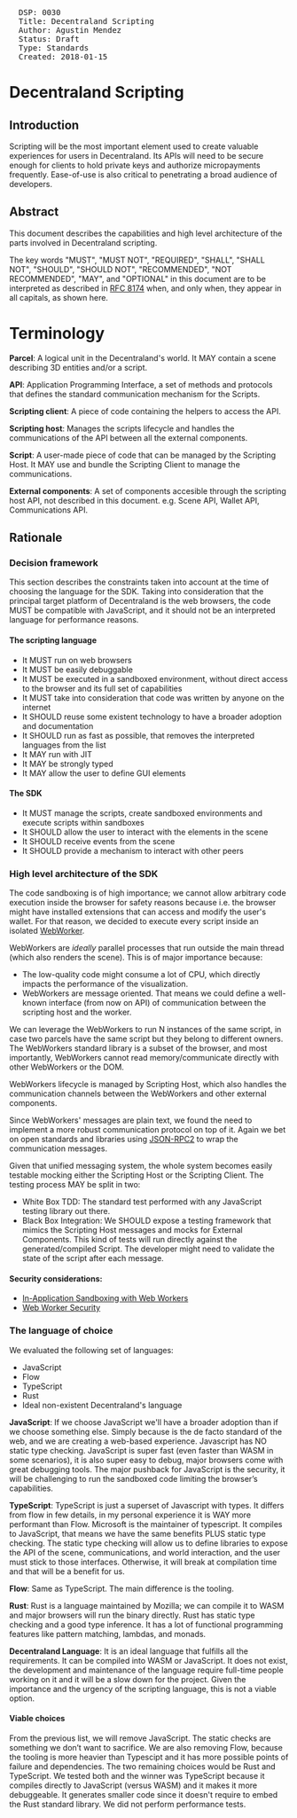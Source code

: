 <pre>
  DSP: 0030
  Title: Decentraland Scripting
  Author: Agustin Mendez <agus@decentraland.org>
  Status: Draft
  Type: Standards
  Created: 2018-01-15
</pre>

# Decentraland Scripting

## Introduction

Scripting will be the most important element used to create valuable experiences for users in Decentraland. Its APIs will need to be secure enough for clients to hold private keys and authorize micropayments frequently. Ease-of-use is also critical to penetrating a broad audience of developers.

## Abstract

This document describes the capabilities and high level architecture of the parts involved in Decentraland scripting.

The key words "MUST", "MUST NOT", "REQUIRED", "SHALL", "SHALL NOT", "SHOULD", "SHOULD NOT", "RECOMMENDED", "NOT RECOMMENDED", "MAY", and "OPTIONAL" in this document are to be interpreted as described in [RFC 8174](https://tools.ietf.org/html/rfc8174) when, and only when, they appear in all capitals, as shown here.

# Terminology

**Parcel**:
  A logical unit in the Decentraland's world. It MAY contain a scene describing 3D entities and/or a script.

**API**:
  Application Programming Interface, a set of methods and protocols that defines the standard communication mechanism for the Scripts.

**Scripting client**:
  A piece of code containing the helpers to access the API.

**Scripting host**:
  Manages the scripts lifecycle and handles the communications of the API between all the external components.

**Script**:
  A user-made piece of code that can be managed by the Scripting Host. It MAY use and bundle the Scripting Client to manage the communications.

**External components**:
  A set of components accesible through the scripting host API, not described in this document. e.g. Scene API, Wallet API, Communications API.

## Rationale

### Decision framework

This section describes the constraints taken into account at the time of choosing the language for the SDK. Taking into consideration that the principal target platform of Decentraland is the web browsers, the code MUST be compatible with JavaScript, and it should not be an interpreted language for performance reasons.

#### The scripting language
- It MUST run on web browsers
- It MUST be easily debuggable
- It MUST be executed in a sandboxed environment, without direct access to the browser and its full set of capabilities
- It MUST take into consideration that code was written by anyone on the internet
- It SHOULD reuse some existent technology to have a broader adoption and documentation
- It SHOULD run as fast as possible, that removes the interpreted languages from the list
- It MAY run with JIT
- It MAY be strongly typed
- It MAY allow the user to define GUI elements

#### The SDK
- It MUST manage the scripts, create sandboxed environments and execute scripts within sandboxes
- It SHOULD allow the user to interact with the elements in the scene
- It SHOULD receive events from the scene
- It SHOULD provide a mechanism to interact with other peers

### High level architecture of the SDK

The code sandboxing is of high importance; we cannot allow arbitrary code execution inside the browser for safety reasons because i.e. the browser might have installed extensions that can access and modify the user's wallet. For that reason, we decided to execute every script inside an isolated [WebWorker](https://www.w3.org/TR/workers).

WebWorkers are _ideally_ parallel processes that run outside the main thread (which also renders the scene). This is of major importance because:
- The low-quality code might consume a lot of CPU, which directly impacts the performance of the visualization.
- WebWorkers are message oriented. That means we could define a well-known interface (from now on API) of communication between the scripting host and the worker.  

We can leverage the WebWorkers to run N instances of the same script, in case two parcels have the same script but they belong to different owners.
The WebWorkers standard library is a subset of the browser, and most importantly, WebWorkers cannot read memory/communicate directly with other WebWorkers or the DOM.  

WebWorkers lifecycle is managed by Scripting Host, which also handles the communication channels between the WebWorkers and other external components.

Since WebWorkers' messages are plain text, we found the need to implement a more robust communication protocol on top of it. Again we bet on open standards and libraries using [JSON-RPC2](http://www.jsonrpc.org/specification) to wrap the communication messages.

Given that unified messaging system, the whole system becomes easily testable mocking either the Scripting Host or the Scripting Client. The testing process MAY be split in two:
- White Box TDD: The standard test performed with any JavaScript testing library out there.
- Black Box Integration: We SHOULD expose a testing framework that mimics the Scripting Host messages and mocks for External Components. This kind of tests will run directly against the generated/compiled Script. The developer might need to validate the state of the script after each message.

#### Security considerations:
- [In-Application Sandboxing with Web Workers](https://gist.github.com/menduz/01e37c992086e04fa11e3a667b9da6cb)
- [Web Worker Security](https://www.owasp.org/index.php/HTML5_Security_Cheat_Sheet#Web_Workers)

### The language of choice

We evaluated the following set of languages:
- JavaScript
- Flow
- TypeScript
- Rust
- Ideal non-existent Decentraland's language

**JavaScript**:
  If we choose JavaScript we'll have a broader adoption than if we choose something else. Simply because is the de facto standard of the web, and we are creating a web-based experience. 
  Javascript has NO static type checking. 
  JavaScript is super fast (even faster than WASM in some scenarios), it is also super easy to debug, major browsers come with great debugging tools. The major pushback for JavaScript is the security, it will be challenging to run the sandboxed code limiting the browser’s capabilities.

**TypeScript**:
  TypeScript is just a superset of Javascript with types. It differs from flow in few details, in my personal experience it is WAY more performant than Flow. Microsoft is the maintainer of typescript. 
  It compiles to JavaScript, that means we have the same benefits PLUS static type checking. The static type checking will allow us to define libraries to expose the API of the scene, communications, and world interaction, and the user must stick to those interfaces. Otherwise, it will break at compilation time and that will be a benefit for us.

**Flow**:
  Same as TypeScript. The main difference is the tooling.

**Rust**:
  Rust is a language maintained by Mozilla; we can compile it to WASM and major browsers will run the binary directly. Rust has static type checking and a good type inference. It has a lot of functional programming features like pattern matching, lambdas, and monads.

**Decentraland Language**:
  It is an ideal language that fulfills all the requirements. It can be compiled into WASM or JavaScript. It does not exist, the development and maintenance of the language require full-time people working on it and it will be a slow down for the project. Given the importance and the urgency of the scripting language, this is not a viable option.

#### Viable choices
  From the previous list, we will remove JavaScript. The static checks are something we don’t want to sacrifice.
  We are also removing Flow, because the tooling is more heavier than Typescipt and it has more possible points of failure and dependencies.
  The two remaining choices would be Rust and TypeScript.
  We tested both and the winner was TypeScript because it compiles directly to JavaScript (versus WASM) and it makes it more debuggeable. It generates smaller code since it doesn't require to embed the Rust standard library.
  We did not perform performance tests.

